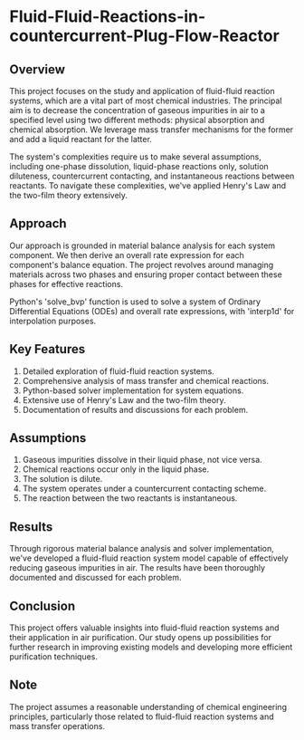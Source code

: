 # Fluid-Fluid-Reactions-in-countercurrent-Plug-Flow-Reactor

## Overview

This project focuses on the study and application of fluid-fluid reaction systems, which are a vital part of most chemical industries. The principal aim is to decrease the concentration of gaseous impurities in air to a specified level using two different methods: physical absorption and chemical absorption. We leverage mass transfer mechanisms for the former and add a liquid reactant for the latter. 

The system's complexities require us to make several assumptions, including one-phase dissolution, liquid-phase reactions only, solution diluteness, countercurrent contacting, and instantaneous reactions between reactants. To navigate these complexities, we've applied Henry's Law and the two-film theory extensively. 

## Approach

Our approach is grounded in material balance analysis for each system component. We then derive an overall rate expression for each component's balance equation. The project revolves around managing materials across two phases and ensuring proper contact between these phases for effective reactions. 

Python's 'solve_bvp' function is used to solve a system of Ordinary Differential Equations (ODEs) and overall rate expressions, with 'interp1d' for interpolation purposes.

## Key Features

1. Detailed exploration of fluid-fluid reaction systems.
2. Comprehensive analysis of mass transfer and chemical reactions.
3. Python-based solver implementation for system equations.
4. Extensive use of Henry's Law and the two-film theory.
5. Documentation of results and discussions for each problem.
   
## Assumptions

1. Gaseous impurities dissolve in their liquid phase, not vice versa.
2. Chemical reactions occur only in the liquid phase.
3. The solution is dilute.
4. The system operates under a countercurrent contacting scheme.
5. The reaction between the two reactants is instantaneous.

## Results

Through rigorous material balance analysis and solver implementation, we've developed a fluid-fluid reaction system model capable of effectively reducing gaseous impurities in air. The results have been thoroughly documented and discussed for each problem.

## Conclusion

This project offers valuable insights into fluid-fluid reaction systems and their application in air purification. Our study opens up possibilities for further research in improving existing models and developing more efficient purification techniques.

## Note

The project assumes a reasonable understanding of chemical engineering principles, particularly those related to fluid-fluid reaction systems and mass transfer operations.
